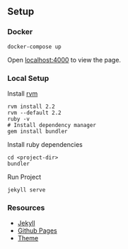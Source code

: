 ## Setup

### Docker

    docker-compose up

Open [localhost:4000](http://localhost:4000) to view the page.


### Local Setup

Install [rvm](https://rvm.io/)

    rvm install 2.2
    rvm --default 2.2
    ruby -v
    # Install dependency manager
    gem install bundler

    
Install ruby dependencies

    cd <project-dir>
    bundler
    
Run Project

    jekyll serve

### Resources

 * [Jekyll](https://jekyllrb.com/docs/quickstart/)
 * [Github Pages](https://pages.github.com/)
 * [Theme](https://github.com/pages-themes/hacker)